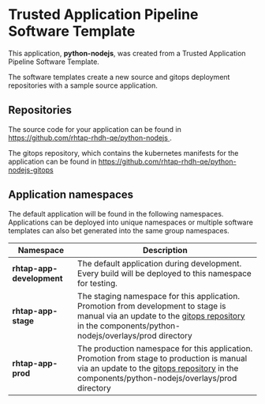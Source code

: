 # Trusted Application Pipeline Software Template

This application, **python-nodejs**, was created from a Trusted Application Pipeline Software Template.

The software templates create a new source and gitops deployment repositories with a sample source application. 

## Repositories

The source code for your application can be found in [https://github.com/rhtap-rhdh-qe/python-nodejs ](https://github.com/rhtap-rhdh-qe/python-nodejs ).
 
The gitops repository, which contains the kubernetes manifests for the application can be found in 
[https://github.com/rhtap-rhdh-qe/python-nodejs-gitops ](https://github.com/rhtap-rhdh-qe/python-nodejs-gitops ) 

## Application namespaces 

The default application will be found in the following namespaces. Applications can be deployed into unique namespaces or multiple software templates can also bet generated into the same group namespaces.  

|  Namespace   |  Description   |  
| -------- | -------- |   
| **rhtap-app-development** | The default application during development. Every build will be deployed to this namespace for testing. | 
| **rhtap-app-stage** | The staging namespace for this application. Promotion from development to stage is manual via an update to the [gitops repository](https://github.com/rhtap-rhdh-qe/python-nodejs-gitops ) in the components/python-nodejs/overlays/prod directory |  
| **rhtap-app-prod** | The production namespace for this application. Promotion from stage to production is manual via an update to the [gitops repository](https://github.com/rhtap-rhdh-qe/python-nodejs-gitops ) in the components/python-nodejs/overlays/prod directory | 
